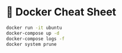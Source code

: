 # 🧾 Docker Cheat Sheet

```bash
docker run -it ubuntu
docker-compose up -d
docker-compose logs -f
docker system prune
```
